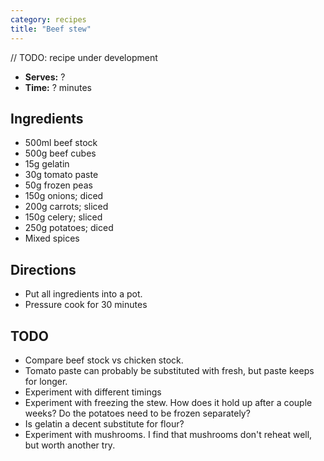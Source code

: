 ```yaml
---
category: recipes
title: "Beef stew"
---
```


// TODO: recipe under development

- **Serves:** ?
- **Time:** ? minutes

## Ingredients

- 500ml beef stock
- 500g beef cubes
- 15g gelatin
- 30g tomato paste
- 50g frozen peas
- 150g onions; diced
- 200g carrots; sliced
- 150g celery; sliced
- 250g potatoes; diced
- Mixed spices

## Directions

- Put all ingredients into a pot.
- Pressure cook for 30 minutes

## TODO

- Compare beef stock vs chicken stock.
- Tomato paste can probably be substituted with fresh, but paste keeps for longer.
- Experiment with different timings
- Experiment with freezing the stew. How does it hold up after a couple weeks?
  Do the potatoes need to be frozen separately?
- Is gelatin a decent substitute for flour? 
- Experiment with mushrooms. I find that mushrooms don't reheat well, but worth another try.
